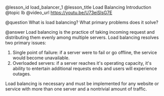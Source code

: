 @lesson_id
load_balancer_1
@lesson_title
Load Balancing Introduction
@topic
lb
@video_url
https://youtu.be/U73eiSlsG7E

@question
What is load balancing? What primary problems does it solve?

@answer
Load balancing is the practice of taking incoming request and distributing them evenly among multiple servers. Load balancing resolves two primary issues:
1. Single point of failure: if a server were to fail or go offline, the service would become unavailable.
2. Overloaded servers: if a server reaches it's operating capacity, it's ability to entertain additional requests ends and users will experience outages.

Load balancing is necessary and must be implemented for any website or service with more than one server and a nontrivial amount of traffic.
